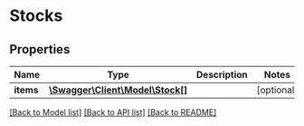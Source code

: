 # Stocks

## Properties
Name | Type | Description | Notes
------------ | ------------- | ------------- | -------------
**items** | [**\Swagger\Client\Model\Stock[]**](Stock.md) |  | [optional] 

[[Back to Model list]](../../README.md#documentation-for-models) [[Back to API list]](../../README.md#documentation-for-api-endpoints) [[Back to README]](../../README.md)

